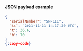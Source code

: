 #### JSON payload example

```json
{
  "serialNumber": "SN-111",
  "ts": "2021-11-21 14:27:39 UTC",
  "t": 36.6,
  "h": 70
}
{:copy-code}
```

<br>
<br>

